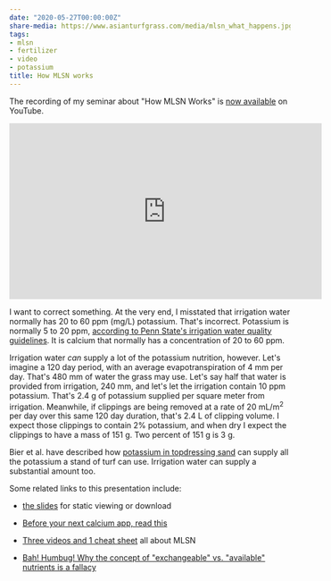 ```yaml
---
date: "2020-05-27T00:00:00Z"
share-media: https://www.asianturfgrass.com/media/mlsn_what_happens.jpg
tags:
- mlsn
- fertilizer
- video
- potassium
title: How MLSN works
---
```


The recording of my seminar about "How MLSN Works" is [now available](https://youtu.be/6SWT2GyUO7k) on YouTube.

<iframe width="560" height="315" src="https://www.youtube.com/embed/6SWT2GyUO7k" frameborder="0" allow="accelerometer; autoplay; encrypted-media; gyroscope; picture-in-picture" allowfullscreen></iframe>

I want to correct something. At the very end, I misstated that irrigation water normally has 20 to 60 ppm (mg/L) potassium. That's incorrect. Potassium is normally 5 to 20 ppm, [according to Penn State's irrigation water quality guidelines](https://extension.psu.edu/irrigation-water-quality-guidelines-for-turfgrass-sites). It is calcium that normally has a concentration of 20 to 60 ppm.

Irrigation water *can* supply a lot of the potassium nutrition, however. Let's imagine a 120 day period, with an average evapotranspiration of 4 mm per day. That's 480 mm of water the grass may use. Let's say half that water is provided from irrigation, 240 mm, and let's let the irrigation contain 10 ppm potassium. That's 2.4 g of potassium supplied per square meter from irrigation. Meanwhile, if clippings are being removed at a rate of 20 mL/m<sup>2</sup> per day over this same 120 day duration, that's 2.4 L of clipping volume. I expect those clippings to contain 2% potassium, and when dry I expect the clippings to have a mass of 151 g. Two percent of 151 g is 
3 g. 

Bier et al. have described how [potassium in topdressing sand](https://doi.org/10.1007/s11104-018-3765-8) can supply all the potassium a stand of turf can use. Irrigation water can supply a substantial amount too.

Some related links to this presentation include:

* [the slides](https://speakerdeck.com/micahwoods/how-mlsn-works) for static viewing or download

* [Before your next calcium app, read this](https://www.asianturfgrass.com/2020-02-23-before-next-calcium-app-read-this/)

* [Three videos and 1 cheat sheet](https://www.asianturfgrass.com/2020-05-22-four-more-sources-mlsn-information/) all about MLSN

* [Bah! Humbug! Why the concept of "exchangeable" vs. "available" nutrients is a fallacy](https://www.blog.asianturfgrass.com/2014/11/bah-humbug.html)

